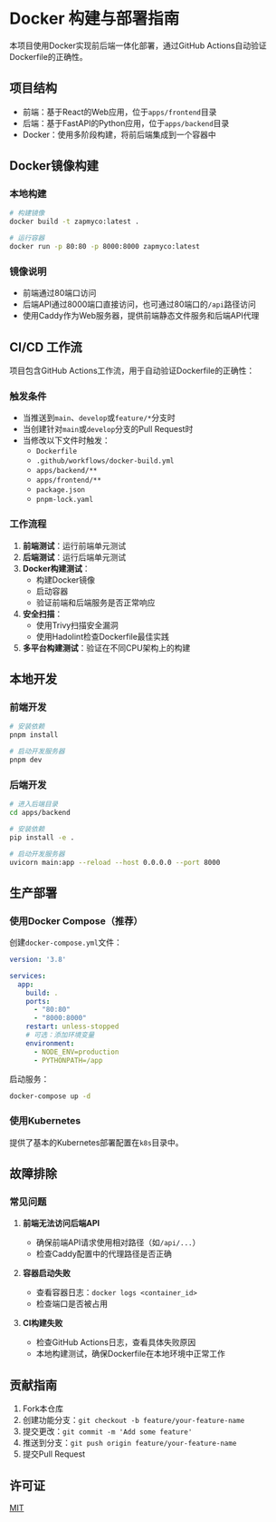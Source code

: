 # Docker 构建与部署指南

本项目使用Docker实现前后端一体化部署，通过GitHub Actions自动验证Dockerfile的正确性。

## 项目结构

- 前端：基于React的Web应用，位于`apps/frontend`目录
- 后端：基于FastAPI的Python应用，位于`apps/backend`目录
- Docker：使用多阶段构建，将前后端集成到一个容器中

## Docker镜像构建

### 本地构建

```bash
# 构建镜像
docker build -t zapmyco:latest .

# 运行容器
docker run -p 80:80 -p 8000:8000 zapmyco:latest
```

### 镜像说明

- 前端通过80端口访问
- 后端API通过8000端口直接访问，也可通过80端口的`/api`路径访问
- 使用Caddy作为Web服务器，提供前端静态文件服务和后端API代理

## CI/CD 工作流

项目包含GitHub Actions工作流，用于自动验证Dockerfile的正确性：

### 触发条件

- 当推送到`main`、`develop`或`feature/*`分支时
- 当创建针对`main`或`develop`分支的Pull Request时
- 当修改以下文件时触发：
  - `Dockerfile`
  - `.github/workflows/docker-build.yml`
  - `apps/backend/**`
  - `apps/frontend/**`
  - `package.json`
  - `pnpm-lock.yaml`

### 工作流程

1. **前端测试**：运行前端单元测试
2. **后端测试**：运行后端单元测试
3. **Docker构建测试**：
   - 构建Docker镜像
   - 启动容器
   - 验证前端和后端服务是否正常响应
4. **安全扫描**：
   - 使用Trivy扫描安全漏洞
   - 使用Hadolint检查Dockerfile最佳实践
5. **多平台构建测试**：验证在不同CPU架构上的构建

## 本地开发

### 前端开发

```bash
# 安装依赖
pnpm install

# 启动开发服务器
pnpm dev
```

### 后端开发

```bash
# 进入后端目录
cd apps/backend

# 安装依赖
pip install -e .

# 启动开发服务器
uvicorn main:app --reload --host 0.0.0.0 --port 8000
```

## 生产部署

### 使用Docker Compose（推荐）

创建`docker-compose.yml`文件：

```yaml
version: '3.8'

services:
  app:
    build: .
    ports:
      - "80:80"
      - "8000:8000"
    restart: unless-stopped
    # 可选：添加环境变量
    environment:
      - NODE_ENV=production
      - PYTHONPATH=/app
```

启动服务：

```bash
docker-compose up -d
```

### 使用Kubernetes

提供了基本的Kubernetes部署配置在`k8s`目录中。

## 故障排除

### 常见问题

1. **前端无法访问后端API**
   - 确保前端API请求使用相对路径（如`/api/...`）
   - 检查Caddy配置中的代理路径是否正确

2. **容器启动失败**
   - 查看容器日志：`docker logs <container_id>`
   - 检查端口是否被占用

3. **CI构建失败**
   - 检查GitHub Actions日志，查看具体失败原因
   - 本地构建测试，确保Dockerfile在本地环境中正常工作

## 贡献指南

1. Fork本仓库
2. 创建功能分支：`git checkout -b feature/your-feature-name`
3. 提交更改：`git commit -m 'Add some feature'`
4. 推送到分支：`git push origin feature/your-feature-name`
5. 提交Pull Request

## 许可证

[MIT](LICENSE) 